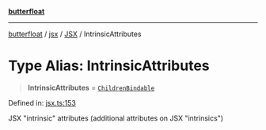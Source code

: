 [**butterfloat**](../../../../../../index.md)

***

[butterfloat](../../../../../../index.md) / [jsx](../../../index.md) / [JSX](../index.md) / IntrinsicAttributes

# Type Alias: IntrinsicAttributes

> **IntrinsicAttributes** = [`ChildrenBindable`](../../../../../../interfaces/ChildrenBindable.md)

Defined in: [jsx.ts:153](https://github.com/WorldMaker/butterfloat/blob/df545ef96728808e6ed86d129bea41fdc458751b/jsx.ts#L153)

JSX "intrinsic" attributes (additional attributes on JSX "intrinsics")
